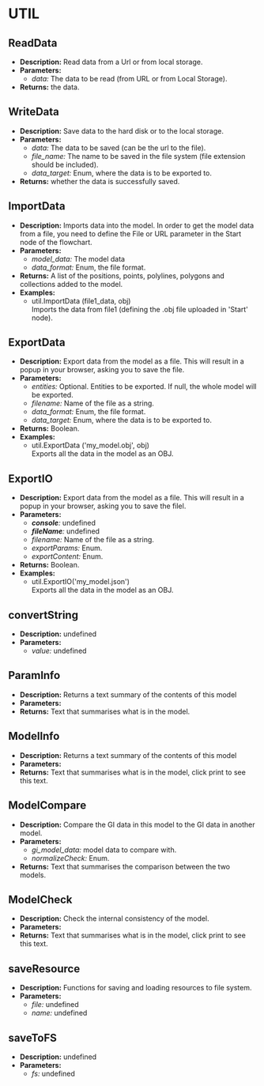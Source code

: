 # UTIL    

## ReadData  
* **Description:** Read data from a Url or from local storage.  
* **Parameters:**  
  * *data:* The data to be read (from URL or from Local Storage).  
* **Returns:** the data.  
  
## WriteData  
* **Description:** Save data to the hard disk or to the local storage.  
* **Parameters:**  
  * *data:* The data to be saved (can be the url to the file).  
  * *file_name:* The name to be saved in the file system (file extension should be included).  
  * *data_target:* Enum, where the data is to be exported to.  
* **Returns:** whether the data is successfully saved.  
  
## ImportData  
* **Description:** Imports data into the model.
In order to get the model data from a file, you need to define the File or URL parameter
in the Start node of the flowchart.  
* **Parameters:**  
  * *model_data:* The model data  
  * *data_format:* Enum, the file format.  
* **Returns:** A list of the positions, points, polylines, polygons and collections added to the model.  
* **Examples:**  
  * util.ImportData (file1_data, obj)  
    Imports the data from file1 (defining the .obj file uploaded in 'Start' node).
  
  
## ExportData  
* **Description:** Export data from the model as a file.
This will result in a popup in your browser, asking you to save the file.  
* **Parameters:**  
  * *entities:* Optional. Entities to be exported. If null, the whole model will be exported.  
  * *filename:* Name of the file as a string.  
  * *data_format:* Enum, the file format.  
  * *data_target:* Enum, where the data is to be exported to.  
* **Returns:** Boolean.  
* **Examples:**  
  * util.ExportData ('my_model.obj', obj)  
    Exports all the data in the model as an OBJ.
  
  
## ExportIO  
* **Description:** Export data from the model as a file.
This will result in a popup in your browser, asking you to save the filel.  
* **Parameters:**  
  * *__console__:* undefined  
  * *__fileName__:* undefined  
  * *filename:* Name of the file as a string.  
  * *exportParams:* Enum.  
  * *exportContent:* Enum.  
* **Returns:** Boolean.  
* **Examples:**  
  * util.ExportIO('my_model.json')  
    Exports all the data in the model as an OBJ.
  
  
## convertString  
* **Description:** undefined  
* **Parameters:**  
  * *value:* undefined  
  
## ParamInfo  
* **Description:** Returns a text summary of the contents of this model  
* **Parameters:**  
* **Returns:** Text that summarises what is in the model.  
  
## ModelInfo  
* **Description:** Returns a text summary of the contents of this model  
* **Parameters:**  
* **Returns:** Text that summarises what is in the model, click print to see this text.  
  
## ModelCompare  
* **Description:** Compare the GI data in this model to the GI data in another model.  
* **Parameters:**  
  * *gi_model_data:* model data to compare with.  
  * *normalizeCheck:* Enum.  
* **Returns:** Text that summarises the comparison between the two models.  
  
## ModelCheck  
* **Description:** Check the internal consistency of the model.  
* **Parameters:**  
* **Returns:** Text that summarises what is in the model, click print to see this text.  
  
## saveResource  
* **Description:** Functions for saving and loading resources to file system.  
* **Parameters:**  
  * *file:* undefined  
  * *name:* undefined  
  
## saveToFS  
* **Description:** undefined  
* **Parameters:**  
  * *fs:* undefined  
  
